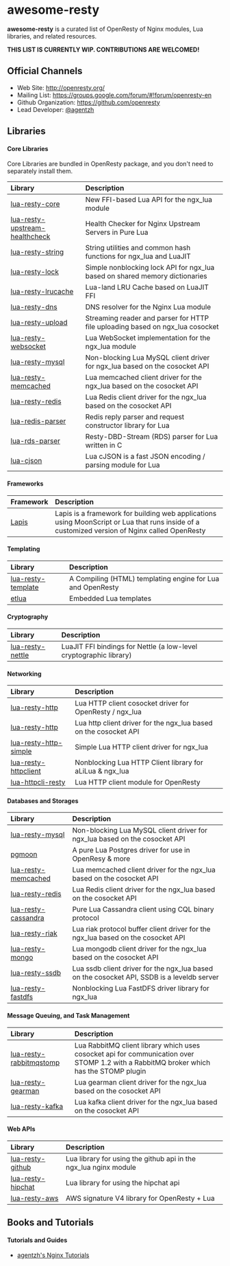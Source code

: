 # awesome-resty

**awesome-resty** is a curated list of OpenResty of Nginx modules, Lua libraries, and related resources.

**THIS LIST IS CURRENTLY WIP. CONTRIBUTIONS ARE WELCOMED!**

## Official Channels

* Web Site: http://openresty.org/
* Mailing List: https://groups.google.com/forum/#!forum/openresty-en
* Github Organization: https://github.com/openresty
* Lead Developer: [@agentzh](https://github.com/agentzh)

## Libraries

#### Core Libraries

Core Libraries are bundled in OpenResty package, and you don't need to separately install them.

Library|Description
:------|:----------
[lua-resty-core](https://github.com/openresty/lua-resty-core)|New FFI-based Lua API for the ngx_lua module
[lua-resty-upstream-healthcheck](https://github.com/openresty/lua-resty-upstream-healthcheck)|Health Checker for Nginx Upstream Servers in Pure Lua
[lua-resty-string](https://github.com/openresty/lua-resty-string)|String utilities and common hash functions for ngx_lua and LuaJIT
[lua-resty-lock](https://github.com/openresty/lua-resty-lock)|Simple nonblocking lock API for ngx_lua based on shared memory dictionaries
[lua-resty-lrucache](https://github.com/openresty/lua-resty-lrucache)|Lua-land LRU Cache based on LuaJIT FFI
[lua-resty-dns](https://github.com/openresty/lua-resty-dns)|DNS resolver for the Nginx Lua module
[lua-resty-upload](https://github.com/openresty/lua-resty-upload)|Streaming reader and parser for HTTP file uploading based on ngx_lua cosocket
[lua-resty-websocket](https://github.com/openresty/lua-resty-websocket)|Lua WebSocket implementation for the ngx_lua module
[lua-resty-mysql](https://github.com/openresty/lua-resty-mysql)|Non-blocking Lua MySQL client driver for ngx_lua based on the cosocket API
[lua-resty-memcached](https://github.com/openresty/lua-resty-memcached)|Lua memcached client driver for the ngx_lua based on the cosocket API
[lua-resty-redis](https://github.com/openresty/lua-resty-redis)|Lua Redis client driver for the ngx_lua based on the cosocket API
[lua-redis-parser](https://github.com/openresty/lua-redis-parser)|Redis reply parser and request constructor library for Lua
[lua-rds-parser](https://github.com/openresty/lua-rds-parser)|Resty-DBD-Stream (RDS) parser for Lua written in C
[lua-cjson](https://github.com/openresty/lua-cjson)|Lua cJSON is a fast JSON encoding / parsing module for Lua

#### Frameworks

Framework|Description
:--------|:----------
[Lapis](http://leafo.net/lapis/)|Lapis is a framework for building web applications using MoonScript or Lua that runs inside of a customized version of Nginx called OpenResty


#### Templating

Library|Description
:------|:----------
[lua-resty-template](https://github.com/bungle/lua-resty-template)|A Compiling (HTML) templating engine for Lua and OpenResty
[etlua](https://github.com/leafo/etlua)|Embedded Lua templates

#### Cryptography

Library|Description
:------|:----------
[lua-resty-nettle](https://github.com/bungle/lua-resty-nettle)|LuaJIT FFI bindings for Nettle (a low-level cryptographic library)

#### Networking

Library|Description
:------|:----------
[lua-resty-http](https://github.com/pintsized/lua-resty-http)|Lua HTTP client cosocket driver for OpenResty / ngx_lua
[lua-resty-http](https://github.com/liseen/lua-resty-http)|Lua http client driver for the ngx_lua based on the cosocket API
[lua-resty-http-simple](https://github.com/bakins/lua-resty-http-simple)|Simple Lua HTTP client driver for ngx_lua
[lua-resty-httpclient](https://github.com/oneoo/lua-resty-httpclient)|Nonblocking Lua HTTP Client library for aLiLua & ngx_lua
[lua-httpcli-resty](https://github.com/mah0x211/lua-httpcli-resty)|Lua HTTP client module for OpenResty

#### Databases and Storages

Library|Description
:------|:----------
[lua-resty-mysql](https://github.com/openresty/lua-resty-mysql)|Non-blocking Lua MySQL client driver for ngx_lua based on the cosocket API
[pgmoon](https://github.com/leafo/pgmoon)|A pure Lua Postgres driver for use in OpenResy & more
[lua-resty-memcached](https://github.com/openresty/lua-resty-memcached)|Lua memcached client driver for the ngx_lua based on the cosocket API
[lua-resty-redis](https://github.com/openresty/lua-resty-redis)|Lua Redis client driver for the ngx_lua based on the cosocket API
[lua-resty-cassandra](https://github.com/jbochi/lua-resty-cassandra)|Pure Lua Cassandra client using CQL binary protocol
[lua-resty-riak](https://github.com/bakins/lua-resty-riak)|Lua riak protocol buffer client driver for the ngx_lua based on the cosocket API
[lua-resty-mongo](https://github.com/nightsailer/lua-resty-mongo)|Lua mongodb client driver for the ngx_lua based on the cosocket API
[lua-resty-ssdb](https://github.com/LazyZhu/lua-resty-ssdb)|Lua ssdb client driver for the ngx_lua based on the cosocket API, SSDB is a leveldb server
[lua-resty-fastdfs](https://github.com/azurewang/lua-resty-fastdfs)|Nonblocking Lua FastDFS driver library for ngx_lua

#### Message Queuing, and Task Management

Library|Description
:------|:----------
[lua-resty-rabbitmqstomp](https://github.com/wingify/lua-resty-rabbitmqstomp)|Lua RabbitMQ client library which uses cosocket api for communication over STOMP 1.2 with a RabbitMQ broker which has the STOMP plugin
[lua-resty-gearman](https://github.com/zhhchen/lua-resty-gearman)|Lua gearman client driver for the ngx_lua based on the cosocket API
[lua-resty-kafka](https://github.com/doujiang24/lua-resty-kafka)|Lua kafka client driver for the ngx_lua based on the cosocket API

#### Web APIs

Library|Description
:------|:----------
[lua-resty-github](https://github.com/jamesmarlowe/lua-resty-github)|Lua library for using the github api in the ngx_lua nginx module
[lua-resty-hipchat](https://github.com/jamesmarlowe/lua-resty-hipchat)|Lua library for using the hipchat api
[lua-resty-aws](https://github.com/grosskur/lua-resty-aws)|AWS signature V4 library for OpenResty + Lua

## Books and Tutorials

#### Tutorials and Guides

* [agentzh's Nginx Tutorials](http://openresty.org/download/agentzh-nginx-tutorials-en.html)

